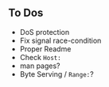 
To Dos
------
- DoS protection
- Fix signal race-condition
- Proper Readme
- Check `Host:`
- man pages?
- Byte Serving / `Range:`?

